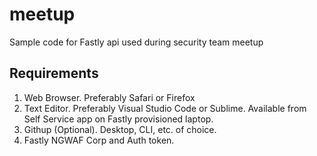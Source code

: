# meetup
Sample code for Fastly api used during security team meetup

## Requirements

1. Web Browser. Preferably Safari or Firefox
2. Text Editor. Preferably Visual Studio Code or Sublime. Available from Self Service app on Fastly provisioned laptop.
3. Githup (Optional). Desktop, CLI, etc. of choice.
4. Fastly NGWAF Corp and Auth token.
